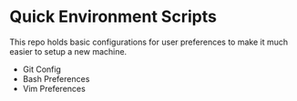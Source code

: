 # Quick Environment Scripts

This repo holds basic configurations for user preferences to make it much easier to setup a new machine.

* Git Config
* Bash Preferences
* Vim Preferences